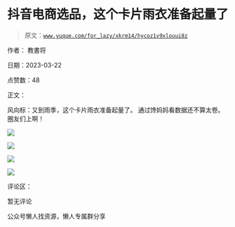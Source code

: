 # 抖音电商选品，这个卡片雨衣准备起量了

> 原文：[`www.yuque.com/for_lazy/xkrm14/hycoz1v9xlouui8z`](https://www.yuque.com/for_lazy/xkrm14/hycoz1v9xlouui8z)



作者： 教書将



日期：2023-03-22



点赞数：48



正文：



风向标：又到雨季，这个卡片雨衣准备起量了。 通过馋妈妈看数据还不算太卷。 圈友们上啊！



![](img/6e09784ca6509e8bcfd46cdcb3940a1c.png)



![](img/0dd92302c781c58f2fb35b965e1b6535.png)  

![](img/502c8a56af81be14f9ef409925416302.png)  

![](img/cbba222fc00f9fd862bba54123821562.png)  

评论区：



暂无评论



公众号懒人找资源，懒人专属群分享

</ne-p></ne-p></ne-p>
